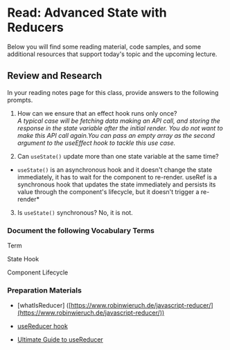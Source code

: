 
# Read: Advanced State with Reducers

Below you will find some reading material, code samples, and some additional resources that support today's topic and the upcoming lecture.

## [](https://github.com/LTUC/asac-advanced-javascript-guide/tree/curriculum-dev/material/class-016#review-and-research)Review and Research

In your reading notes page for this class, provide answers to the following prompts.

1.  How can we ensure that an effect hook runs only once? <br>
*A typical case will be fetching data making an API call, and storing the response in the state variable after the initial render. You do not want to make this API call again.You can pass an empty array as the second argument to the useEffect hook to tackle this use case.*

2.  Can `useState()` update more than one state variable at the same time?<br>
* `useState()` is an asynchronous hook and it doesn't change the state immediately, it has to wait for the component to re-render. useRef is a synchronous hook that updates the state immediately and persists its value through the component's lifecycle, but it doesn't trigger a re-render*
3.  Is `useState()` synchronous?
No, it is not.


### [](https://github.com/LTUC/asac-advanced-javascript-guide/tree/curriculum-dev/material/class-016#document-the-following-vocabulary-terms)Document the following Vocabulary Terms

Term

State Hook

Component Lifecycle

### [](https://github.com/LTUC/asac-advanced-javascript-guide/tree/curriculum-dev/material/class-016#preparation-materials)Preparation Materials

-   [whatIsReducer] ([https://www.robinwieruch.de/javascript-reducer/](https://www.robinwieruch.de/javascript-reducer/))
    
-   [useReducer hook](https://reactjs.org/docs/hooks-reference.html#usereducer)
    
-   [Ultimate Guide to useReducer](https://blog.logrocket.com/guide-to-react-usereducer-hook/)
